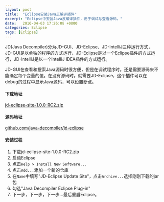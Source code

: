 ```yaml
---
layout: post
title:  "Eclipse安装Java反编译插件"
excerpt: "Eclipse中安装Java反编译插件，用于调试与查看源码。"
date:   2016-04-03 17:26:08 +0800
categories: Eclipse
tags: [Eclipse]
---
```


JD(Java Decompiler)分为JD-GUI、JD-Eclipse、JD-IntelliJ三种运行方式，JD-GUI是以单独的程序的方式运行，JD-Eclipse是以一个Eclipse插件的方式运行，JD-IntelliJ是以一个IntelliJ IDEA插件的方式运行。

JD-GUI在查看和搜索Java源码时很方便，但是在调试程序时，还是需要源码来不能确定每个变量的值。在没有源码时，就需要JD-Eclipse，这个插件可以在debug的过程中显示Java源码，可以设置断点。

#### 下载地址
[jd-eclipse-site-1.0.0-RC2.zip](https://github.com/java-decompiler/jd-eclipse/releases/download/v1.0.0/jd-eclipse-site-1.0.0-RC2.zip)

#### 源码地址
[github.com/java-decompiler/jd-eclipse](https://github.com/java-decompiler/jd-eclipse)

#### 安装过程

1. 下载jd-eclipse-site-1.0.0-RC2.zip
2. 启动Eclipse
3. 点击```Help > Install New Software...```
4. 点击```Add...```添加一个新的仓库
5. 在```Name```中填写"JD-Eclipse Update Site"，点击```Archive...```选择刚刚下载的jar包
6. 勾选"Java Decompiler Eclipse Plug-in"
7. 下一步，下一步，下一步...最后重启Eclipse。
